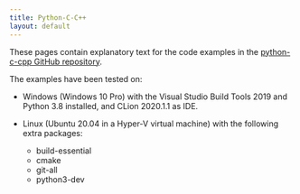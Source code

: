 ```yaml
---
title: Python-C-C++
layout: default
---
```


These pages contain explanatory text for the code examples
in the [python-c-cpp GitHub repository](https://github.com/ruuddejong-altran/python-c-cpp).

The examples have been tested on:

* Windows (Windows 10 Pro) with the Visual Studio Build Tools 2019
  and Python 3.8 installed, and CLion 2020.1.1 as IDE.
* Linux (Ubuntu 20.04 in a Hyper-V virtual machine) with the following
  extra packages:
  
  * build-essential
  * cmake
  * git-all
  * python3-dev
  



